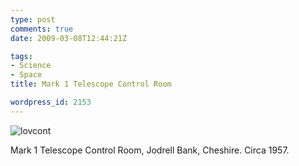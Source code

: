 ```yaml
---
type: post
comments: true
date: 2009-03-08T12:44:21Z

tags:
- Science
- Space
title: Mark 1 Telescope Control Room

wordpress_id: 2153
---
```


![lovcont](http://local.wordpress/wp-content/uploads/2009/03/lovcont.jpg)

Mark 1 Telescope Control Room, Jodrell Bank, Cheshire. Circa 1957.
